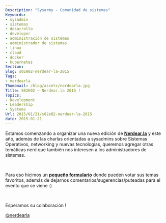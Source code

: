 ```yaml
---
Description: "Sysarmy - Comunidad de sistemas"
Keywords:
- sysadmin 
- sistemas
- desarrollo
- developer
- administración de sistemas
- administrador de sistemas
- linux
- cloud
- docker
- kubernetes
Section: 
Slug: s02e02-nerdear-la-2015
Tags:
- nerdearla
Thumbnail: /blog/assets/nerdearla.jpg
Title: S02E02 – Nerdear.la 2015 !
Topics:
- Development
- Leadership
- Systems
Url: 2015/01/21/s02e02-nerdear-la-2015
date: 2015-01-21
---
```


<p>Estamos comenzando a organizar una nueva edición de <strong><a href="http://nerdear.la">Nerdear.la</a></strong> y este año, además de las charlas orientadas a sysadmins sobre Sistemas Operativos, networking y nuevas tecnologías, queremos agregar otras temáticas nerd que también nos interesen a los administradores de sistemas.</p>
<p>&nbsp;</p>
<p>Para eso hicimos un <strong><a href="https://docs.google.com/forms/d/1vTDiQGglYFiafW8D1I6eSgeGgetNjQD7lnoQNVw1SPI/viewform">pequeño formulario</a></strong> donde pueden votar sus temas favoritos, además de dejarnos comentarios/sugerencias/puteadas para el evento que se viene :)</p>
<p>&nbsp;</p>
<p>Esperamos su colaboración !</p>
<p><a href="http://twitter.com/nerdearla">@nerdearla</a></p>
